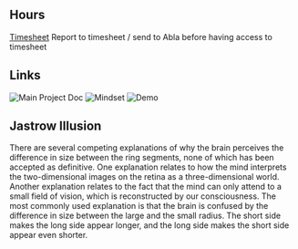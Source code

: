 ## Hours
[Timesheet](https://tss-timesheets.services.bristol.ac.uk/)
Report to timesheet / send to Abla before having access to timesheet

## Links
![Main Project Doc](https://uob.sharepoint.com/:w:/t/grp-minds/Ebu07-K9DChHq91p3Q0rELwBMkDS0UZpfz9GNH59pOR7oQ?email=wa18873%40alumni.bristol.ac.uk&e=po5OEb)
![Mindset](https://github.com/ValerioB88/mind-set)
![Demo](https://don-yin-jastrow-demo-main-4m1mih.streamlit.app/)

## Jastrow Illusion
There are several competing explanations of why the brain perceives the difference in size between the ring segments, none of which has been accepted as definitive. One explanation relates to how the mind interprets the two-dimensional images on the retina as a three-dimensional world. Another explanation relates to the fact that the mind can only attend to a small field of vision, which is reconstructed by our consciousness. The most commonly used explanation is that the brain is confused by the difference in size between the large and the small radius. The short side makes the long side appear longer, and the long side makes the short side appear even shorter.


